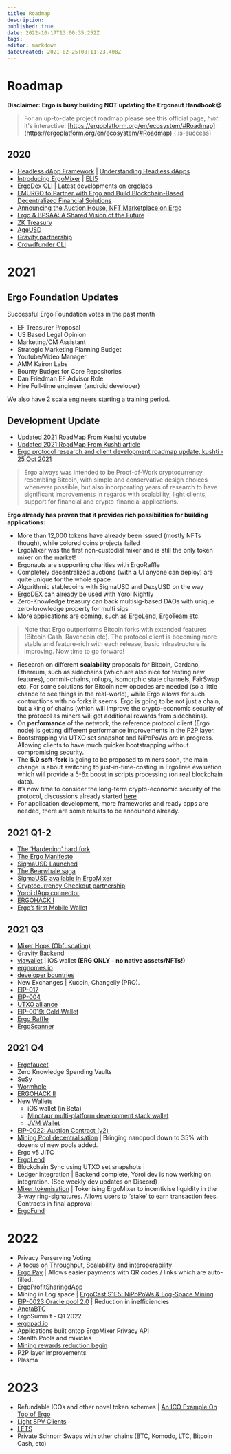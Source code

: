 ```yaml
---
title: Roadmap
description: 
published: true
date: 2022-10-17T13:00:35.252Z
tags: 
editor: markdown
dateCreated: 2021-02-25T08:11:23.408Z
---
```


# Roadmap

**Disclaimer: Ergo is busy building NOT updating the Ergonaut Handbook😉** 
> For an up-to-date project roadmap please see this official page, 
*hint* it's interactive: 
[https://ergoplatform.org/en/ecosystem/#Roadmap](https://ergoplatform.org/en/ecosystem/#Roadmap)
{.is-success}



## 2020

-   [Headless dApp Framework](https://ergoplatform.org/en/blog/2020-12-08-ergo-headless-dapp-framework-now-available/) | [Understanding Headless dApps](https://www.youtube.com/watch?v=temmjyKpsEU)
-   [Introducing ErgoMixer](https://ergoplatform.org/en/blog/2020_03_20_ergo_mixer/) | [ELI5](https://ergoplatform.org/en/blog/2021-05-12-ergomixer/)
-   [ErgoDex CLI](https://github.com/ergoplatform/ergo-dex) | Latest developments on [ergolabs](https://github.com/ergolabs)
-   [EMURGO to Partner with Ergo and Build Blockchain-Based Decentralized Financial Solutions](https://emurgo.io/en/blog/emurgo-to-partner-with-ergo-and-build-blockchain-based-decentralized-financial-solutions)
-   [Announcing the Auction House, NFT Marketplace on Ergo](https://ergoplatform.org/en/blog/2020-10-16-announcing-the-auction-house-nft-marketplace-on-ergo/)
-   [Ergo & BPSAA: A Shared Vision of the Future](https://ergoplatform.org/en/blog/2021-07-28-ergo-bpsaa-a-shared-vision-of-the-future/)
-   [ZK Treasury](https://ergoplatform.org/en/blog/2020-09-04-announcing-the-zk-treasury-on-ergo/)
-   [AgeUSD](https://ergoplatform.org/en/blog/2021-02-05-building-ergo-how-the-ageusd-stablecoin-works/)
-   [Gravity partnership](https://medium.com/wavesprotocol/waves-partners-with-ergo-to-foster-interoperability-solutions-via-gravity-e184bca91d71)
-   [Crowdfunder CLI](https://ergoplatform.org/en/blog/2019_09_06_crowdfund/)

# 2021

## Ergo Foundation Updates

Successful Ergo Foundation votes in the past month

-   EF Treasurer Proposal
-   US Based Legal Opinion
-   Marketing/CM Assistant
-   Strategic Marketing Planning Budget
-   Youtube/Video Manager
-   AMM Kairon Labs
-   Bounty Budget for Core Repositories
-   Dan Friedman EF Advisor Role
-   Hire Full-time engineer (android developer)

We also have 2 scala engineers starting a training period.

## Development Update

-   [Updated 2021 RoadMap From Kushti youtube](https://www.youtube.com/watch?v=QCMpVRVrHqI&t=128s)
-   [Updated 2021 RoadMap From Kushti article](https://ergoplatform.org/en/blog/2021-07-13-updated-2021-roadmap-from-kushti/)
-   [Ergo protocol research and client development roadmap update, kushti - 25 Oct 2021](https://www.reddit.com/r/ergonauts/comments/qfjhw4/ergo_protocol_research_and_client_development/)

> Ergo always was intended to be Proof-of-Work cryptocurrency resembling Bitcoin, with simple and conservative design choices whenever possible, but also incorporating years of research to have significant improvements in regards with scalability, light clients, support for financial and crypto-financial applications.

**Ergo already has proven that it provides rich possibilities for building applications:**

-   More than 12,000 tokens have already been issued (mostly NFTs though), while colored coins projects failed
-   ErgoMixer was the first non-custodial mixer and is still the only token mixer on the market!
-   Ergonauts are supporting charities with ErgoRaffle
-   Completely decentralized auctions (with a UI anyone can deploy) are quite unique for the whole space
-   Algorithmic stablecoins with SigmaUSD and DexyUSD on the way
-   ErgoDEX can already be used with Yoroi Nightly
-   Zero-Knowledge treasury can back multisig-based DAOs with unique zero-knowledge property for multi sigs
-   More applications are coming, such as ErgoLend, ErgoTeam etc.

> Note that Ergo outperforms Bitcoin forks with extended features (Bitcoin Cash, Ravencoin etc). The protocol client is becoming more stable and feature-rich with each release, basic infrastructure is improving. Now time to go forward!

-   Research on different **scalability** proposals for Bitcoin, Cardano, Ethereum, such as sidechains (which are also nice for testing new features), commit-chains, rollups, isomorphic state channels, FairSwap etc. For some solutions for Bitcoin new opcodes are needed (so a little chance to see things in the real-world), while Ergo allows for such contructions with no forks it seems. Ergo is going to be not just a chain, but a king of chains (which will improve the crypto-economic security of the protocol as miners will get additional rewards from sidechains).
-   On **performance** of the network, the reference protocol client (Ergo node) is getting different performance improvements in the P2P layer.
-   Bootstrapping via UTXO set snapshot and NiPoPoWs are in progress. Allowing clients to have much quicker bootstrapping without compromising security.
-   The **5.0 soft-fork** is going to be proposed to miners soon, the main change is about switching to just-in-time-costing in ErgoTree evaluation which will provide a 5-6x boost in scripts processing (on real blockchain data).
-   It’s now time to consider the long-term crypto-economic security of the protocol, discussions already started [here](https://www.ergoforum.org/t/ergo-emission-details-retargeting-via-a-soft-fork/2778/7)
-   For application development, more frameworks and ready apps are needed, there are some results to be announced already.

## 2021 Q1-2

-   [The ‘Hardening’ hard fork](https://www.ergoforum.org/t/hardening-hard-fork-post-mortem/599)
-   [The Ergo Manifesto](https://ergoplatform.org/en/blog/2021-04-26-the-ergo-manifesto/)
-   [SigmaUSD Launched](https://ergoplatform.org/en/blog/2021_02_26-sigmausd-released/)
-   [The Bearwhale saga](https://ergoplatform.org/en/blog/2021-05-13-bearwhale-saga/)
-   [SigmaUSD available in ErgoMixer](https://twitter.com/ergoplatformorg/status/1378985675823976461)
-   [Cryptocurrency Checkout partnership](https://twitter.com/crypto_checkout/status/1389972682561638409?s=20)
-   [Yoroi dApp connector](https://emurgo.io/blog/emurgo-is-thrilled-to-announce-the-yoroi-dapp-connector)
-   [ERGOHACK I](https://ergoplatform.org/en/blog/2021-06-19-ergohack/)
-   [Ergo’s first Mobile Wallet](https://ergoplatform.org/en/blog/2021-07-29-ergo-for-android-released/)

## 2021 Q3

-   [Mixer Hops (Obfuscation)](https://ergoplatform.org/en/blog/2021-07-16-ergoutils-a-how-to-guide/)
-   [Gravity Backend](https://github.com/ErgoGravity)
-   [viawallet](https://twitter.com/ergoplatformorg/status/1434924605949550602) | iOS wallet **(ERG ONLY - no native assets/NFTs!)**
-   [ergnomes.io](https://ergnomes.io/)
-   [developer bountries](https://ergoplatform.org/en/blog/2021-07-01-grow-ergo/)
-   New Exchanges | Kucoin, Changelly (PRO).
-   [EIP-017](https://github.com/ergoplatform/eips/blob/master/eip-0017.md)
-   [EIP-004](https://github.com/ergoplatform/eips/blob/master/eip-0004.md)
-   [UTXO alliance](https://ergoplatform.org/en/blog/2021-09-26-the-utxo-alliance/)
-   [EIP-0019: Cold Wallet](https://github.com/ergoplatform/eips/pull/36)
-   [Ergo Raffle](https://ergoplatform.org/en/blog/2021-09-02-ergo-raffle/)
-   [ErgoScanner](https://github.com/ergoplatform/scanner/)

## 2021 Q4

-   [Ergofaucet](https://ergofaucet.org/)
-   Zero Knowledge Spending Vaults
-   [SuSy](https://ergoplatform.org/en/blog/2021-08-16-ergo-graviton-partnership/)
-   [Wormhole](https://wormholebridge.com/#/)
-   [ERGOHACK II](https://ergoplatform.org/en/blog/2021-09-07-ergohack-ii/)
-   New Wallets
    -   iOS wallet (in Beta)
    -   [Minotaur multi-platform development stack wallet](https://www.ergoforum.org/t/multi-platform-development-stack/2874)
    -   [JVM Wallet](https://t.me/ChatJavaErgoWallet)
-   [EIP-0022: Auction Contract (v2)](https://github.com/ergoplatform/eips/pull/39)
-   [Mining Pool decentralisation](https://miningpoolstats.stream/ergo) | Bringing nanopool down to 35% with dozens of new pools added.
-   Ergo v5 JITC
-   [ErgoLend](https://www.ergolend.org/#)
-   Blockchain Sync using UTXO set snapshots |
-   Ledger integration | Backend complete, Yoroi dev is now working on integration. (See weekly dev updates on Discord)
-   [Mixer tokenisation](https://www.ergoforum.org/t/a-solution-for-staking/1057) | Tokenising ErgoMixer to incentivise liquidity in the 3-way ring-signatures. Allows users to ‘stake’ to earn transaction fees. Contracts in final approval
-   [ErgoFund](https://ergoplatform.org/en/blog/2019_09_06_crowdfund/)

# 2022


-   Privacy Perserving Voting
-   [A focus on Throughput, Scalability and interoperability](https://ergoplatform.org/en/blog/2021-07-13-updated-2021-roadmap-from-kushti/)
-   [Ergo Pay](https://github.com/ergoplatform/eips/pull/37) | Allows easier payments with QR codes / links which are auto-filled.
-   [ErgoProfitSharingdApp](https://github.com/mhssamadani/ErgoProfitSharingDapp)
-   Mining in Log space | [ErgoCast S1E5: NiPoPoWs & Log-Space Mining  
    ](https://www.youtube.com/watch?v=OUjxar1WCmo)
-   [EIP-0023 Oracle pool 2.0](https://github.com/ergoplatform/eips/pull/41) | Reduction in inefficiencies
-   [AnetaBTC](https://twitter.com/AnetaBTC)
-   ErgoSummit - Q1 2022
-   [ergopad.io](https://ergopad.io)
-   Applications built ontop ErgoMixer Privacy API
-   Stealth Pools and mixicles
-   [Mining rewards reduction begin](https://docs.google.com/spreadsheets/d/1c8fa4Qalf49WbdStwNaexLa4qOybwgvDBDiyzrIH9D4/edit#gid=0)
-   P2P layer improvements
-   Plasma


# 2023

-   Refundable ICOs and other novel token schemes | [An ICO Example On Top of Ergo](https://ergoplatform.org/en/blog/2019_04_10-ico-example/)
 -   [Light SPV Clients](https://ergoplatform.org/en/blog/2020_05_08_lite_full_nodes/)
-   [LETS](https://ergoplatform.org/en/blog/2021-07-01-lets-start-the-discussion/)
-   Private Schnorr Swaps with other chains (BTC, Komodo, LTC, Bitcoin Cash, etc)